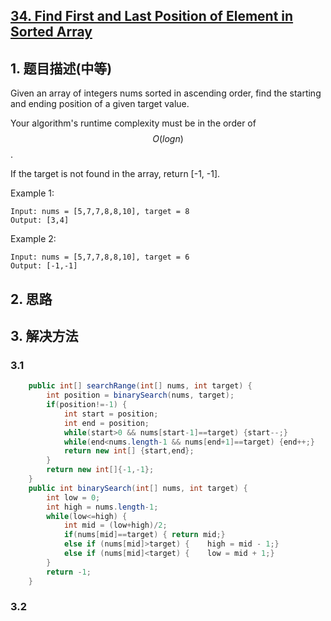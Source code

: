 ## [34. Find First and Last Position of Element in Sorted Array](https://leetcode-cn.com/problems/find-first-and-last-position-of-element-in-sorted-array/)

## 1. 题目描述(中等)

Given an array of integers nums sorted in ascending order, find the starting and ending position of a given target value.

Your algorithm's runtime complexity must be in the order of $$O(log n)$$.

If the target is not found in the array, return [-1, -1].

Example 1:
```
Input: nums = [5,7,7,8,8,10], target = 8
Output: [3,4]
```
Example 2:
```
Input: nums = [5,7,7,8,8,10], target = 6
Output: [-1,-1]
```

## 2. 思路

## 3. 解决方法

### 3.1 


```java
    public int[] searchRange(int[] nums, int target) {
    	int position = binarySearch(nums, target);
    	if(position!=-1) {
    		int start = position;
    		int end = position;
    		while(start>0 && nums[start-1]==target) {start--;}
    		while(end<nums.length-1 && nums[end+1]==target) {end++;}
    		return new int[] {start,end};
    	}
        return new int[]{-1,-1};
    }    
    public int binarySearch(int[] nums, int target) {
    	int low = 0;
        int high = nums.length-1;
        while(low<=high) {
        	int mid = (low+high)/2;
        	if(nums[mid]==target) {	return mid;}
        	else if (nums[mid]>target) {	high = mid - 1;}
        	else if (nums[mid]<target) {	low = mid + 1;}
        }
        return -1;
    }
```



### 3.2


